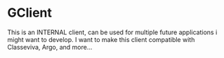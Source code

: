# GClient



This is an INTERNAL client, can be used for multiple future applications i might want to develop.
I want to make this client compatible with Classeviva, Argo, and more...
